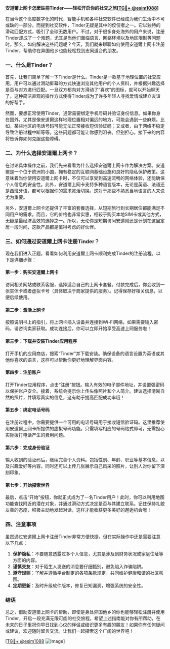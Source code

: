 **安道爾上网卡怎麽註冊Tinder——轻松开启你的社交之旅[[TG💪+ @esim1088](https://t.me/s/esim1088)]**

在当今这个高度数字化的时代，智能手机和各种社交软件已经成为我们生活中不可或缺的一部分。而提到社交软件，Tinder无疑是其中的佼佼者之一。它以独特的滑动匹配方式，吸引了全球无数用户。不过，对于很多身处海外的用户来说，注册Tinder却成了一个难题，尤其是当他们面临语言、网络环境以及地区限制等问题时。那么，如何解决这些问题呢？今天，我们就来聊聊如何使用安道爾上网卡注册Tinder，帮助你在异国他乡也能轻松找到志同道合的朋友。

### 一、什么是Tinder？

首先，让我们简单了解一下Tinder是什么。Tinder是一款基于地理位置的社交应用，用户可以通过滑动屏幕的方式快速浏览其他用户的个人资料，并根据兴趣选择是否与对方进行匹配。一旦双方都向对方滑动了“喜欢”的图标，就可以开始聊天了。这种简洁直观的操作方式使得Tinder成为了许多年轻人寻找爱情或建立友谊的好帮手。

然而，要想正常使用Tinder，通常需要绑定手机号码并验证身份信息。如果你身在国外，尤其是像安道爾这样地理位置相对偏远的地方，可能会遇到一些麻烦。比如，某些地区的电话号码可能无法正常接收短信验证码；又或者，由于网络不稳定导致注册过程中断等等。这些问题都可能让你感到沮丧。但别担心，接下来的内容将告诉你如何克服这些障碍。

### 二、为什么选择安道爾上网卡？

在讨论具体操作之前，我们先来看看为什么选择安道爾上网卡作为解决方案。安道爾是一个位于欧洲的小国，拥有稳定的互联网基础设施和良好的隐私保护政策。这意味着当你使用安道爾上网卡时，不仅可以享受到高速流畅的网络体验，还能确保个人信息的安全性。此外，安道爾上网卡支持多种语言版本，无论是英语、法语还是西班牙语，都可以根据你的需求灵活切换。这对于那些不熟悉当地语言的人来说尤为重要。

另外，安道爾上网卡还提供了丰富的套餐选择，从短期旅行到长期居住都能满足不同用户的需求。而且，它的价格也非常实惠，相较于购买本地SIM卡或其他方式，无疑是最经济高效的选择之一。所以，无论你是短期访问安道爾还是计划在这里定居一段时间，这款产品都是值得考虑的好伙伴。

### 三、如何通过安道爾上网卡注册Tinder？

现在我们进入正题，看看如何利用安道爾上网卡顺利完成Tinder的注册流程。以下是详细步骤：

#### 第一步：购买安道爾上网卡
访问相关网站或联系客服，选择适合自己的上网卡套餐。付款完成后，你会收到一张实体卡或者虚拟卡号（具体取决于商家提供的服务）。记得保存好相关信息，以便后续使用。

#### 第二步：激活上网卡
按照说明书上的指引，将上网卡插入设备并连接到Wi-Fi网络。如果需要输入密码，请咨询卖家获取。成功连接后，你可以立即开始享受高速上网服务啦！

#### 第三步：下载并安装Tinder应用程序
打开手机的应用商店，搜索“Tinder”并下载安装。确保设备的语言设置为英语或其他你喜欢的语言，这样可以帮助你更好地理解界面内容。

#### 第四步：注册账户
打开Tinder应用程序，点击“注册”按钮。输入有效的电子邮件地址，并设置强密码以保护账户安全。接着，系统会提示你上传头像照片和个人简介。建议选择清晰自然的照片，并填写真实的信息，这有助于提高匹配成功率哦！

#### 第五步：绑定电话号码
在注册过程中，你需要提供一个可用的电话号码用于接收短信验证码。这里推荐使用安道爾上网卡所提供的虚拟号码功能。只需填写相应的号码格式即可，无需担心实际拨打电话产生的费用问题。

#### 第六步：完成身份验证
输入收到的验证码后，继续完善个人资料。包括性别、年龄、职业等基本信息，以及兴趣爱好等内容。同时还可以上传几张展示自己风采的照片，让别人对你留下深刻印象。

#### 第七步：开始探索世界
最后，点击“开始”按钮，你就正式成为了一名Tinder用户！此时，你可以利用地图功能查找附近的潜在对象，并通过滑动方式决定是否与其建立联系。记住保持礼貌友善的态度，积极主动地发起对话，这样才能收获更多美好的邂逅机会哦！

### 四、注意事项

虽然通过安道爾上网卡注册Tinder非常方便快捷，但在实际操作中还是需要注意以下几点：

1. **保护隐私**：不要随意透露过多个人信息，尤其是涉及到财务状况或家庭住址等方面的内容。
2. **谨慎交友**：对于陌生人发送的消息要仔细甄别，避免陷入诈骗陷阱。
3. **遵守规则**：了解并遵循平台制定的各项条款规定，共同维护健康和谐的社区氛围。
4. **定期更新**：及时升级软件版本，修复已知漏洞，增强系统的安全性。

### 结语

总之，借助安道爾上网卡的帮助，即使是身处异国他乡的你也能够轻松注册并使用Tinder，开启一段充满无限可能的社交旅程。希望上述指南能对你有所帮助，在未来的日子里祝你早日找到心仪的伴侣或结识更多有趣的朋友！如果你有任何疑问或建议，欢迎随时留言交流。让我们一起探索这个广阔的世界吧！

[[TG💪+ @esim1088](https://t.me/s/esim1088) ![Image](https://i.postimg.cc/4NQfJmqS/Snipaste-2025-05-13-00-14-12.png)]